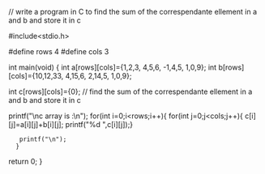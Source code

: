 // write a program in C to find the sum of the correspendante ellement in a and b and store it in c

#include<stdio.h>

#define rows 4
#define cols 3

int main(void) {
  int a[rows][cols]={1,2,3,
                    4,5,6,
                    -1,4,5,
                    1,0,9};
  int b[rows][cols]={10,12,33,
                    4,15,6,
                    2,14,5,
                    1,0,9};

int c[rows][cols]={0};
// find the sum of the correspendante ellement in a and b and store it in c


  printf("\nc array is :\n");
  for(int i=0;i<rows;i++){
     for(int j=0;j<cols;j++){
        c[i][j]=a[i][j]+b[i][j];
       printf("%d ",c[i][j]);}

       printf("\n");
      }
  return 0;
}
